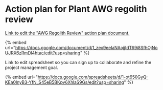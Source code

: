 # Action plan for Plant AWG regolith review



[Link to edit the "AWG Regolith Review" action plan document.](https://docs.google.com/document/d/1\_zex9eeIaNAojjIdT69i8SfhOjNoUJRX6zRmDI4htac/edit?usp=sharing)

{% embed url="https://docs.google.com/document/d/1_zex9eeIaNAojjIdT69i8SfhOjNoUJRX6zRmDI4htac/edit?usp=sharing" %}



Link to edit spreadsheet so you can sign up to collaborate and refine the project management goal.

{% embed url="https://docs.google.com/spreadsheets/d/1-ot650GyQ-KEa0InyB3-YfN_S45eB5BKpv6XhlaS9Gs/edit?usp=sharing" %}
